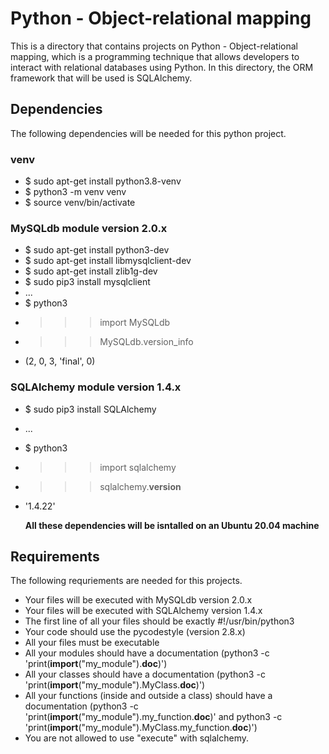 # Python - Object-relational mapping
This is a directory that contains projects on Python - Object-relational mapping, which is a programming technique that allows developers to interact with relational databases using Python. In this directory, the ORM framework that will be used is SQLAlchemy.

## Dependencies
The following dependencies will be needed for this python project.
### venv
- $ sudo apt-get install python3.8-venv
- $ python3 -m venv venv
- $ source venv/bin/activate
### MySQLdb module version 2.0.x
- $ sudo apt-get install python3-dev
- $ sudo apt-get install libmysqlclient-dev
- $ sudo apt-get install zlib1g-dev
- $ sudo pip3 install mysqlclient
- ...
- $ python3
- >>> import MySQLdb
- >>> MySQLdb.version_info 
- (2, 0, 3, 'final', 0)
### SQLAlchemy module version 1.4.x
- $ sudo pip3 install SQLAlchemy
- ...
- $ python3
- >>> import sqlalchemy
- >>> sqlalchemy.__version__ 
- '1.4.22'

  **All these dependencies will be isntalled on an Ubuntu 20.04 machine**

## Requirements
The following requriements are needed for this projects.
- Your files will be executed with MySQLdb version 2.0.x
- Your files will be executed with SQLAlchemy version 1.4.x
- The first line of all your files should be exactly #!/usr/bin/python3
- Your code should use the pycodestyle (version 2.8.x)
- All your files must be executable
- All your modules should have a documentation (python3 -c 'print(__import__("my_module").__doc__)')
- All your classes should have a documentation (python3 -c 'print(__import__("my_module").MyClass.__doc__)')
- All your functions (inside and outside a class) should have a documentation (python3 -c 'print(__import__("my_module").my_function.__doc__)' and python3 -c 'print(__import__("my_module").MyClass.my_function.__doc__)')
- You are not allowed to use "execute" with sqlalchemy.
